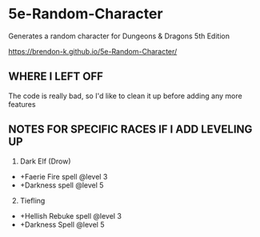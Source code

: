 # 5e-Random-Character
Generates a random character for Dungeons &amp; Dragons 5th Edition

https://brendon-k.github.io/5e-Random-Character/

## WHERE I LEFT OFF
  
  The code is really bad, so I'd like to clean it up before adding any more features

## NOTES FOR SPECIFIC RACES IF I ADD LEVELING UP

1. Dark Elf (Drow)
  * +Faerie Fire spell @level 3
  * +Darkness spell @level 5
2. Tiefling
  * +Hellish Rebuke spell @level 3
  * +Darkness Spell @level 5